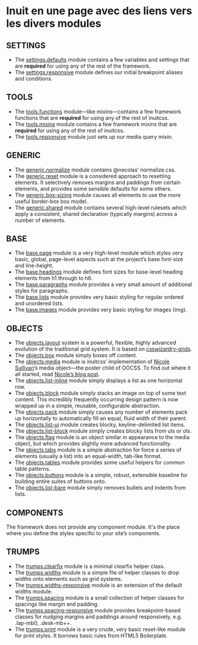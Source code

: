 Inuit en une page avec des liens vers les divers modules
========================================================

SETTINGS
--------

- The [settings.defaults](https://github.com/inuitcss/settings.defaults/blob/master/_settings.defaults.scss) module contains a few variables and settings that are **required** for using any of the rest of the framework.
- The [settings.responsive](https://github.com/inuitcss/settings.responsive/blob/master/_settings.responsive.scss) module defines our initial breakpoint aliases and conditions.

TOOLS
-----

- The [tools.functions](https://github.com/inuitcss/tools.functions/blob/master/_tools.functions.scss) module—like mixins—contains a few framework functions that are **required** for using any of the rest of inuitcss. 
- The [tools.mixins](https://github.com/inuitcss/tools.mixins/blob/master/_tools.mixins.scss) module contains a few framework mixins that are **required** for using any of the rest of inuitcss.
- The [tools.responsive](https://github.com/inuitcss/tools.responsive/blob/master/_tools.responsive.scss) module just sets up our media query mixin.

GENERIC
-------
- The [generic.normalize](https://github.com/inuitcss/generic.normalize/blob/master/_generic.normalize.scss) module contains @necolas’ normalize.css. 
- The [generic.reset](https://github.com/inuitcss/generic.reset/blob/master/_generic.reset.scss) module is a considered approach to resetting elements. It selectively removes margins and paddings from certain elements, and provides some sensible defaults for some others.
- The [generic.box-sizing](https://github.com/inuitcss/generic.box-sizing/blob/master/_generic.box-sizing.scss) module causes all elements to use the more useful border-box box model.
- The [generic.shared](https://github.com/inuitcss/generic.shared/blob/master/_generic.shared.scss) module contains several high-level rulesets which apply a consistent, shared declaration (typically margins) across a number of elements.

BASE
----
- The [base.page](https://github.com/inuitcss/base.page/blob/master/_base.page.scss) module is a very high-level module which styles very basic, global, page-level aspects such at the project’s base font-size and line-height.
- The [base.headings](https://github.com/inuitcss/base.headings/blob/master/_base.headings.scss) module defines font sizes for base-level heading elements from h1 through to h6.
- The [base.paragraphs](https://github.com/inuitcss/base.paragraphs/blob/master/_base.paragraphs.scss) module provides a very small amount of additional styles for paragraphs.
- The [base.lists](https://github.com/inuitcss/base.lists/blob/master/_base.lists.scss) module provides very basic styling for regular ordered and unordered lists.
- The [base.images](https://github.com/inuitcss/base.images/blob/master/_base.images.scss) module provides very basic styling for images (img).

OBJECTS
-------
- The [objects.layout](https://github.com/inuitcss/objects.layout/blob/master/_objects.layout.scss) system is a powerful, flexible, highly advanced evolution of the traditional grid system. It is based on [csswizardry-grids](http://csswizardry.com/csswizardry-grids/).
- The [objects.box](https://github.com/inuitcss/objects.box/blob/master/_objects.box.scss) module simply boxes off content.
- The [objects.media](https://github.com/inuitcss/objects.media/blob/master/_objects.media.scss) module is inuitcss’ implementation of [Nicole Sullivan](https://twitter.com/stubbornella)’s media object—the poster child of OOCSS. To find out where it all started, read [Nicole’s blog post](http://www.stubbornella.org/content/2010/06/25/the-media-object-saves-hundreds-of-lines-of-code/).
- The [objects.list-inline](https://github.com/inuitcss/objects.list-inline/blob/master/_objects.list-inline.scss) module simply displays a list as one horizontal row.
- The [objects.block](https://github.com/inuitcss/objects.block/blob/master/_objects.block.scss) module simply stacks an image on top of some text content. This incredibly frequently occurring design pattern is now wrapped up in a simple, reusable, configurable abstraction.
- The [objects.pack](https://github.com/inuitcss/objects.pack/blob/master/_objects.pack.scss) module simply causes any number of elements pack up horizontally to automatically fill an equal, fluid width of their parent.
- The [objects.list-ui](https://github.com/inuitcss/objects.list-ui/blob/master/_objects.list-ui.scss) module creates blocky, keyline-delimited list items.
- The [objects.list-block](https://github.com/inuitcss/objects.list-block/blob/master/_objects.list-block.scss) module simply creates blocky lists from uls or ols.
- The [objects.flag](https://github.com/inuitcss/objects.flag/blob/master/_objects.flag.scss) module is an object similar in appearance to the media object, but which provides slightly more advanced functionality.
- The [objects.tabs](https://github.com/inuitcss/objects.tabs/blob/master/_objects.tabs.scss) module is a simple abstraction for force a series of elements (usually a list) into an equal-width, tab-like format.
- The [objects.tables](https://github.com/inuitcss/objects.tables/blob/master/_objects.tables.scss) module provides some useful helpers for common table patterns.
- The [objects.buttons](https://github.com/inuitcss/objects.buttons/blob/master/_objects.buttons.scss) module is a simple, robust, extensible baseline for building entire suites of buttons onto.
- The [objects.list-bare](https://github.com/inuitcss/objects.list-bare/blob/master/_objects.list-bare.scss) module simply removes bullets and indents from lists.

COMPONENTS
----------

The framework does not provide any component module. It's the place where you define the styles specific to your site’s components.

TRUMPS
------
- The [trumps.clearfix](https://github.com/inuitcss/trumps.clearfix/blob/master/_trumps.clearfix.scss) module is a minimal clearfix helper class.
- The [trumps.widths](https://github.com/inuitcss/trumps.widths/blob/master/_trumps.widths.scss) module is a simple file of helper classes to drop widths onto elements such as grid systems.
- The [trumps.widths-responsive](https://github.com/inuitcss/trumps.widths-responsive/blob/master/_trumps.widths-responsive.scss) module is an extension of the default widths module. 
- The [trumps.spacing](https://github.com/inuitcss/trumps.spacing/blob/master/_trumps.spacing.scss) module is a small collection of helper classes for spacings like margin and padding.
- The [trumps.spacing-responsive](https://github.com/inuitcss/trumps.spacing-responsive/blob/master/_trumps.spacing-responsive.scss) module provides breakpoint-based classes for nudging margins and paddings around responsively, e.g. .lap-mb0, .desk-mb++.
- The [trumps.print](https://github.com/inuitcss/trumps.print/blob/master/_trumps.print.scss) module is a very crude, very basic reset-like module for print styles. It borrows basic rules from HTML5 Boilerplate.

